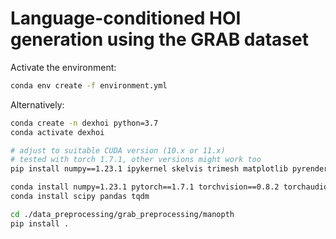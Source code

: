 # Language-conditioned HOI generation using the GRAB dataset

Activate the environment:

```bash
conda env create -f environment.yml
```

Alternatively:

```bash
conda create -n dexhoi python=3.7
conda activate dexhoi

# adjust to suitable CUDA version (10.x or 11.x)
# tested with torch 1.7.1, other versions might work too
pip install numpy==1.23.1 ipykernel skelvis trimesh matplotlib pyrender smplx

conda install numpy=1.23.1 pytorch==1.7.1 torchvision==0.8.2 torchaudio==0.7.2 cudatoolkit=11.0 -c pytorch
conda install scipy pandas tqdm

cd ./data_preprocessing/grab_preprocessing/manopth
pip install .

```